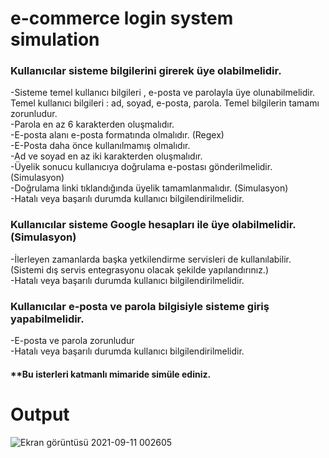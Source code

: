 # e-commerce login system simulation

<h3>Kullanıcılar sisteme bilgilerini girerek üye olabilmelidir.</h3>

-Sisteme temel kullanıcı bilgileri , e-posta ve parolayla üye olunabilmelidir. Temel kullanıcı bilgileri : ad, soyad, e-posta, parola. Temel bilgilerin tamamı zorunludur.<br>
-Parola en az 6 karakterden oluşmalıdır.<br>
-E-posta alanı e-posta formatında olmalıdır. (Regex)<br>
-E-Posta daha önce kullanılmamış olmalıdır.<br>
-Ad ve soyad en az iki karakterden oluşmalıdır.<br>
-Üyelik sonucu kullanıcıya doğrulama e-postası gönderilmelidir. (Simulasyon)<br>
-Doğrulama linki tıklandığında üyelik tamamlanmalıdır. (Simulasyon)<br>
-Hatalı veya başarılı durumda kullanıcı bilgilendirilmelidir.<br>

<h3>Kullanıcılar sisteme Google hesapları ile üye olabilmelidir.(Simulasyon)</h3>

-İlerleyen zamanlarda başka yetkilendirme servisleri de kullanılabilir. (Sistemi dış servis entegrasyonu olacak şekilde yapılandırınız.)<br>
-Hatalı veya başarılı durumda kullanıcı bilgilendirilmelidir.<br>

<h3>Kullanıcılar e-posta ve parola bilgisiyle sisteme giriş yapabilmelidir.</h3>

-E-posta ve parola zorunludur<br>
-Hatalı veya başarılı durumda kullanıcı bilgilendirilmelidir.</br>

<h4>**Bu isterleri katmanlı mimaride simüle ediniz.</h4>

# Output

![Ekran görüntüsü 2021-09-11 002605](https://user-images.githubusercontent.com/81089561/132919747-02d91e23-edea-4d4b-b4fe-64b61e356205.jpg)

